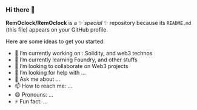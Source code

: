 ### Hi there 👋


**RemOclock/RemOclock** is a ✨ _special_ ✨ repository because its `README.md` (this file) appears on your GitHub profile.

Here are some ideas to get you started:

- 🔭 I’m currently working on : Solidity, and web3 technos
- 🌱 I’m currently learning Foundry, and other stuffs
- 👯 I’m looking to collaborate on Web3 projects
- 🤔 I’m looking for help with ...
- 💬 Ask me about ...
- 📫 How to reach me: ...
- 😄 Pronouns: ...
- ⚡ Fun fact: ...

